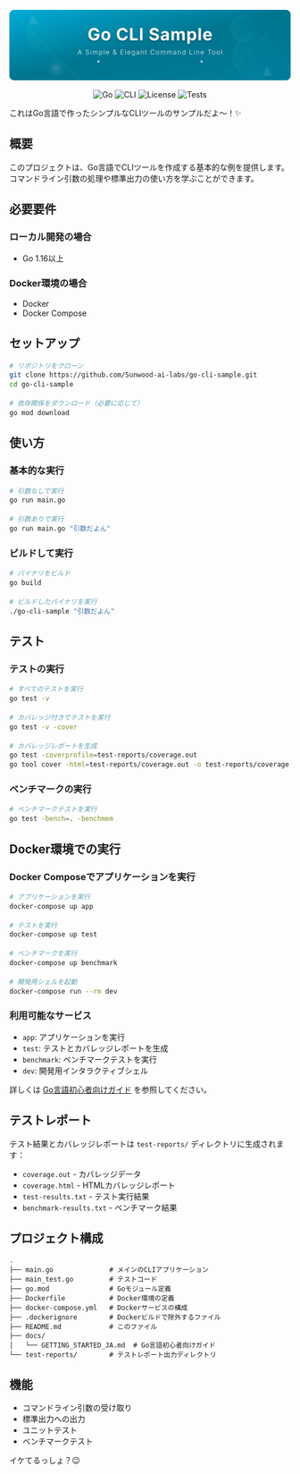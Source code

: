 <div align="center">

![Header](./header.svg)

<p align="center">
  <img src="https://img.shields.io/badge/Go-00ADD8?style=for-the-badge&logo=go&logoColor=white" alt="Go"/>
  <img src="https://img.shields.io/badge/CLI-4EAA25?style=for-the-badge&logo=gnu-bash&logoColor=white" alt="CLI"/>
  <img src="https://img.shields.io/badge/License-MIT-yellow.svg?style=for-the-badge" alt="License"/>
  <img src="https://img.shields.io/badge/Test-Passing-success?style=for-the-badge&logo=go" alt="Tests"/>
</p>

</div>

これはGo言語で作ったシンプルなCLIツールのサンプルだよ〜！✨

## 概要

このプロジェクトは、Go言語でCLIツールを作成する基本的な例を提供します。
コマンドライン引数の処理や標準出力の使い方を学ぶことができます。

## 必要要件

### ローカル開発の場合
- Go 1.16以上

### Docker環境の場合
- Docker
- Docker Compose

## セットアップ

```bash
# リポジトリをクローン
git clone https://github.com/Sunwood-ai-labs/go-cli-sample.git
cd go-cli-sample

# 依存関係をダウンロード（必要に応じて）
go mod download
```

## 使い方

### 基本的な実行

```bash
# 引数なしで実行
go run main.go

# 引数ありで実行
go run main.go "引数だよん"
```

### ビルドして実行

```bash
# バイナリをビルド
go build

# ビルドしたバイナリを実行
./go-cli-sample "引数だよん"
```

## テスト

### テストの実行

```bash
# すべてのテストを実行
go test -v

# カバレッジ付きでテストを実行
go test -v -cover

# カバレッジレポートを生成
go test -coverprofile=test-reports/coverage.out
go tool cover -html=test-reports/coverage.out -o test-reports/coverage.html
```

### ベンチマークの実行

```bash
# ベンチマークテストを実行
go test -bench=. -benchmem
```

## Docker環境での実行

### Docker Composeでアプリケーションを実行

```bash
# アプリケーションを実行
docker-compose up app

# テストを実行
docker-compose up test

# ベンチマークを実行
docker-compose up benchmark

# 開発用シェルを起動
docker-compose run --rm dev
```

### 利用可能なサービス

- `app`: アプリケーションを実行
- `test`: テストとカバレッジレポートを生成
- `benchmark`: ベンチマークテストを実行
- `dev`: 開発用インタラクティブシェル

詳しくは [Go言語初心者向けガイド](docs/GETTING_STARTED_JA.md) を参照してください。

## テストレポート

テスト結果とカバレッジレポートは `test-reports/` ディレクトリに生成されます：

- `coverage.out` - カバレッジデータ
- `coverage.html` - HTMLカバレッジレポート
- `test-results.txt` - テスト実行結果
- `benchmark-results.txt` - ベンチマーク結果

## プロジェクト構成

```
.
├── main.go              # メインのCLIアプリケーション
├── main_test.go         # テストコード
├── go.mod               # Goモジュール定義
├── Dockerfile           # Docker環境の定義
├── docker-compose.yml   # Dockerサービスの構成
├── .dockerignore        # Dockerビルドで除外するファイル
├── README.md            # このファイル
├── docs/
│   └── GETTING_STARTED_JA.md  # Go言語初心者向けガイド
└── test-reports/        # テストレポート出力ディレクトリ
```

## 機能

- コマンドライン引数の受け取り
- 標準出力への出力
- ユニットテスト
- ベンチマークテスト

イケてるっしょ？😉
